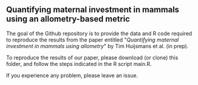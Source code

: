 ## Quantifying maternal investment in mammals using an allometry-based metric

The goal of the Github repository is to provide the data and R code required to reproduce the results from the paper entitled "*Quantifying maternal investment in mammals using allometry*" by Tim Huijsmans et al. (in prep).

To reproduce the results of our paper, please download (or clone) this folder, and follow the steps indicated in the R script main.R.

If you experience any problem, please leave an issue.
